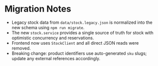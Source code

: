 # Migration Notes

- Legacy stock data from `data/stock.legacy.json` is normalized into the new schema using `npm run migrate`.
- The new `stock.service` provides a single source of truth for stock with optimistic concurrency and reservations.
- Frontend now uses `StockClient` and all direct JSON reads were removed.
- Breaking change: product identifiers use auto-generated `sku` slugs; update any external references accordingly.
